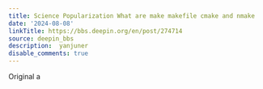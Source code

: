 ```yaml
---
title: Science Popularization What are make makefile cmake and nmake
date: '2024-08-08'
linkTitle: https://bbs.deepin.org/en/post/274714
source: deepin_bbs
description:  yanjuner 
disable_comments: true
---
```

Original a
